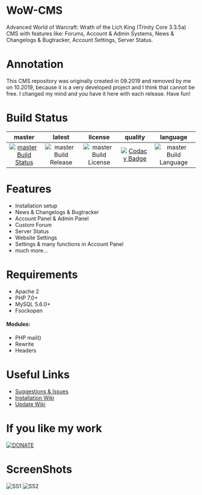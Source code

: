 # WoW-CMS

Advanced World of Warcraft: Wrath of the Lich King (Trinity Core 3.3.5a) CMS with features like: Forums, Account &amp; Admin Systems, News &amp; Changelogs &amp; Bugtracker, Account Settings, Server Status.

# Annotation

This CMS repository was originally created in 09.2019 and removed by me on 10.2019, because it is a very developed project and I think that cannot be free. I changed my mind and you have it here with each release. Have fun!

# Build Status
| master | latest | license | quality | language |
| :------------: | :------------: | :------------: | :------------: | :------------: |
| [![master Build Status](https://travis-ci.com/Markuu/WoW-CMS.svg?branch=master)](https://travis-ci.com/Markuu/WoW-CMS) | ![master Build Release](https://img.shields.io/github/v/release/Markuu/WoW-CMS.svg) | ![master Build License](https://img.shields.io/github/license/Markuu/WoW-CMS.svg) | [![Codacy Badge](https://api.codacy.com/project/badge/Grade/ee13b8d8b948454182d3bd9e60e20fd8)](https://www.codacy.com/manual/Markuu/WoW-CMS?utm_source=github.com&amp;utm_medium=referral&amp;utm_content=Markuu/WoW-CMS&amp;utm_campaign=Badge_Grade) | ![master Build Language](https://img.shields.io/badge/made_with-PHP-blue.svg) |

# Features
- Installation setup
- News & Changelogs & Bugtracker
- Account Panel & Admin Panel
- Custom Forum
- Server Status
- Website Settings
- Settings & many functions in Account Panel
- much more...

# Requirements
- Apache 2
- PHP 7.0+
- MySQL 5.6.0+
- Fsockopen
#### Modules:
- PHP mail()
- Rewrite
- Headers

# Useful Links
- [Suggestions & Issues](https://github.com/Markuu/WoW-CMS/issues)
- [Installation Wiki](https://github.com/Markuu/WoW-CMS/wiki/Installation)
- [Update Wiki](https://github.com/Markuu/WoW-CMS/wiki/Updating)

# If you like my work
[![DONATE](https://www.paypalobjects.com/en_US/PL/i/btn/btn_donateCC_LG.gif)](https://www.paypal.com/cgi-bin/webscr?cmd=_s-xclick&hosted_button_id=7MK2QT5D4L682&source=url)

# ScreenShots
![SS1](https://i.imgur.com/Sw40VC4.png)
![SS2](https://i.imgur.com/il7u1ad.png)
